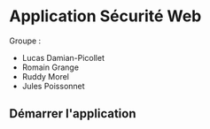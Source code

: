 # Application Sécurité Web
Groupe : 
- Lucas Damian-Picollet
- Romain Grange
- Ruddy Morel
- Jules Poissonnet

## Démarrer l'application
